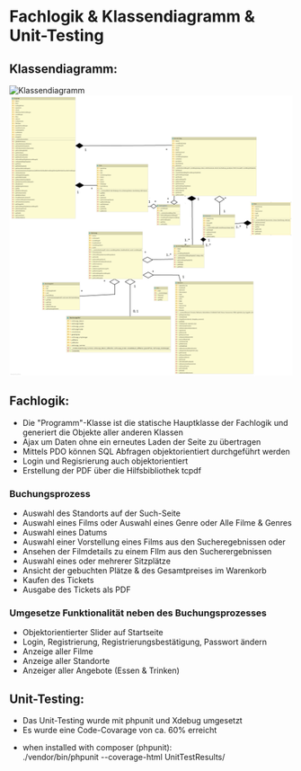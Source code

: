 # Fachlogik & Klassendiagramm & Unit-Testing

## Klassendiagramm:

![Klassendiagramm](Klassendiagramm_final_Präsentation.png "Klassendiagramm")
![Klassendiagramm](Klassendiagramm_final.png "Klassendiagramm")

## Fachlogik:

* Die "Programm"-Klasse ist die statische Hauptklasse der Fachlogik und generiert die Objekte aller anderen Klassen
* Ajax um Daten ohne ein erneutes Laden der Seite zu übertragen
* Mittels PDO können SQL Abfragen objektorientiert durchgeführt werden
* Login und Regisrierung auch objektorientiert
* Erstellung der PDF über die Hilfsbibliothek tcpdf

### Buchungsprozess
* Auswahl des Standorts auf der Such-Seite
* Auswahl eines Films oder Auswahl eines Genre oder Alle Filme & Genres
* Auswahl eines Datums
* Auswahl einer Vorstellung eines Films aus den Sucheregebnissen oder
* Ansehen der Filmdetails zu einem FIlm aus den Sucherergebnissen
* Auswahl eines oder mehrerer Sitzplätze
* Ansicht der gebuchten Plätze & des Gesamtpreises im Warenkorb
* Kaufen des Tickets
* Ausgabe des Tickets als PDF

### Umgesetze Funktionalität neben des Buchungsprozesses
* Objektorientierter Slider auf Startseite
* Login, Registrierung, Registrierungsbestätigung, Passwort ändern
* Anzeige aller Filme
* Anzeige aller Standorte
* Anzeiger aller Angebote (Essen & Trinken)



## Unit-Testing:
* Das Unit-Testing wurde mit phpunit und Xdebug umgesetzt
* Es wurde eine Code-Covarage von ca. 60% erreicht

- when installed with composer (phpunit):    
./vendor/bin/phpunit --coverage-html UnitTestResults/
